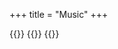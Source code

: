 +++
title = "Music"
+++

{{<youtube h_Z9bI5nD5w >}}
{{<youtube UD-8B7Rr2Lw >}}
{{<youtube jkYZ6OaUz3E >}}
